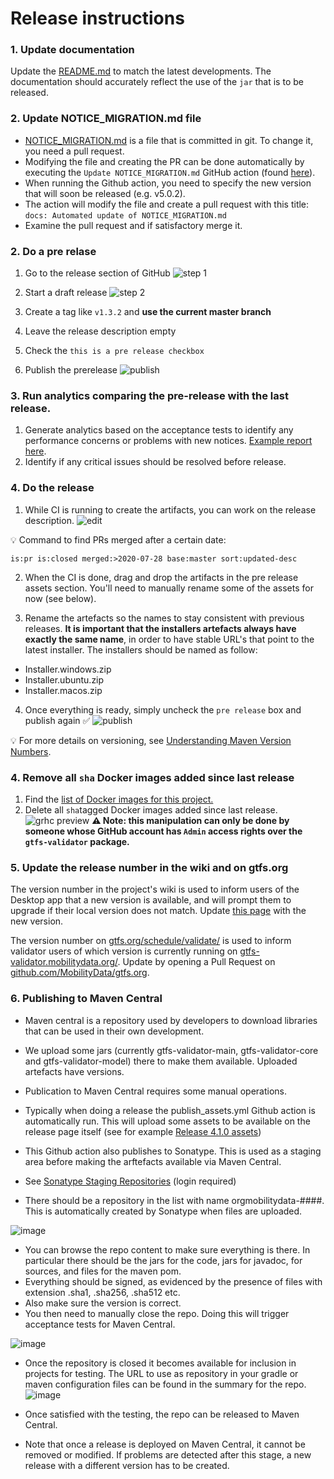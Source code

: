 # Release instructions
### 1. Update documentation
Update the [README.md](/README.md) to match the latest developments. The documentation should accurately reflect the use of the `jar` that is to be released. 

### 2. Update NOTICE_MIGRATION.md file
- [NOTICE_MIGRATION.md](https://github.com/MobilityData/gtfs-validator/blob/master/docs/NOTICE_MIGRATION.md) is a file that is committed in git. To change it, you need a pull request.
- Modifying the file and creating the PR can be done automatically by executing the `Update NOTICE_MIGRATION.md` GitHub action (found [here](https://github.com/MobilityData/gtfs-validator/actions/workflows/notice_migration_generation.yml)).
- When running the Github action, you need to specify the new version that will soon be released (e.g. v5.0.2).
- The action will modify the file and create a pull request with this title: `docs: Automated update of NOTICE_MIGRATION.md`
- Examine the pull request and if satisfactory merge it.

### 2. Do a pre relase
1. Go to the release section of GitHub ![step 1](https://user-images.githubusercontent.com/35747326/99820876-567dd600-2b1f-11eb-87d2-eef132b3016a.png)

1. Start a draft release ![step 2](https://user-images.githubusercontent.com/35747326/99822107-ce003500-2b20-11eb-9364-6dc8356e1276.png)
1. Create a tag like `v1.3.2` and **use the current master branch**
1. Leave the release description empty
1. Check the `this is a pre release checkbox`
1. Publish the prerelease
![publish](https://user-images.githubusercontent.com/35747326/99821598-3ef31d00-2b20-11eb-9f5e-26f6583ad6c9.png)

### 3. Run analytics comparing the pre-release with the last release. 
1. Generate analytics based on the acceptance tests to identify any performance concerns or problems with new notices. [Example report here](https://docs.google.com/spreadsheets/d/1AH4fELPPIB3R3w_TPGUBzSn_T6cVuYpmekW-er1Xogg/edit#gid=0). 
2. Identify if any critical issues should be resolved before release. 

### 4. Do the release
1. While CI is running to create the artifacts, you can work on the release description. ![edit](https://user-images.githubusercontent.com/35747326/99821184-ba080380-2b1f-11eb-8efe-57be80a0bd29.png)


💡 Command to find PRs merged after a certain date:
```
is:pr is:closed merged:>2020-07-28 base:master sort:updated-desc 
```
2. When the CI is done, drag and drop the artifacts in the pre release assets section. You'll need to manually rename some of the assets for now (see below).

3. Rename the artefacts so the names to stay consistent with previous releases. **It is important that the installers artefacts always have exactly the same name**, in order to have stable URL's that point to the latest installer. The installers should be named as follow:
- Installer.windows.zip
- Installer.ubuntu.zip
- Installer.macos.zip

4. Once everything is ready, simply uncheck the `pre release` box and publish again ✅
![publish](https://user-images.githubusercontent.com/35747326/99821105-99d84480-2b1f-11eb-9661-493966904a11.png)

💡 For more details on versioning, see [Understanding Maven Version Numbers](https://docs.oracle.com/middleware/1212/core/MAVEN/maven_version.htm#MAVEN8855).

### 4. Remove all `sha` Docker images added since last release
1. Find the [list of Docker images for this project.](https://github.com/orgs/MobilityData/packages/container/gtfs-validator/versions)
1. Delete all `sha`tagged Docker images added since last release.
![grhc preview](https://user-images.githubusercontent.com/35747326/100006687-e1b5d080-2d98-11eb-846d-af12fbd7ca9f.png)
**⚠️ Note: this manipulation can only be done by someone whose GitHub account has `Admin` access rights over the `gtfs-validator` package.** 

### 5. Update the release number in the wiki and on gtfs.org
The version number in the project's wiki is used to inform users of the Desktop app that a new version is available, and will prompt them to upgrade if their local version does not match.
Update [this page](https://github.com/MobilityData/gtfs-validator/wiki/Current-Version) with the new version.

The version number on [gtfs.org/schedule/validate/](https://gtfs.org/schedule/validate/) is used to inform validator users of which version is currently running on [gtfs-validator.mobilitydata.org/](https://gtfs-validator.mobilitydata.org/). Update by opening a Pull Request on [github.com/MobilityData/gtfs.org](https://github.com/MobilityData/gtfs.org).

### 6. Publishing to Maven Central
* Maven central is a repository used by developers to download libraries that can be used in their own development.
* We upload some jars (currently gtfs-validator-main, gtfs-validator-core and gtfs-validator-model) there to make them available.
Uploaded artefacts have versions.
* Publication to Maven Central requires some manual operations.

* Typically when doing a release the publish_assets.yml Github action is automatically run. 
This will upload some assets
to be available on the release page itself (see for example [Release 4.1.0 assets](https://github.com/MobilityData/gtfs-validator/releases/tag/v4.1.0#:~:text=7%20other%20contributors-,Assets,-6))


* This Github action also publishes to Sonatype. This is used as a staging area before making the arftefacts available via Maven Central. 
* See [Sonatype Staging Repositories](https://s01.oss.sonatype.org/#stagingRepositories) (login required)
* There should be a repository in the list with name orgmobilitydata-####. This is automatically created by Sonatype when files are uploaded.

![image](https://github.com/MobilityData/gtfs-validator/assets/106176106/f08a24ec-addb-4d63-840d-24297c505822)


* You can browse the repo content to make sure everything is there. In particular there should be the jars for the code, jars for javadoc, for sources, and files for the maven pom. 
* Everything should be signed, as evidenced by the presence of files with extension .sha1, .sha256, .sha512 etc.
* Also make sure the version is correct.
* You then need to manually close the repo. Doing this will trigger acceptance tests for Maven Central.

![image](https://github.com/MobilityData/gtfs-validator/assets/106176106/1d8916c6-a640-43cf-9658-82193d127b1d)

* Once the repository is closed it becomes available for inclusion in projects for testing. The URL to use as repository in your gradle or maven configuration files can be found in the summary for the repo.
![image](https://github.com/MobilityData/gtfs-validator/assets/106176106/c809c1ca-67d7-4c45-bfa5-47441e163d2f)

* Once satisfied with the testing, the repo can be released to Maven Central.
* Note that once a release is deployed on Maven Central, it cannot be removed or modified. If problems are detected after this stage, a new release with a different version has to be created.
